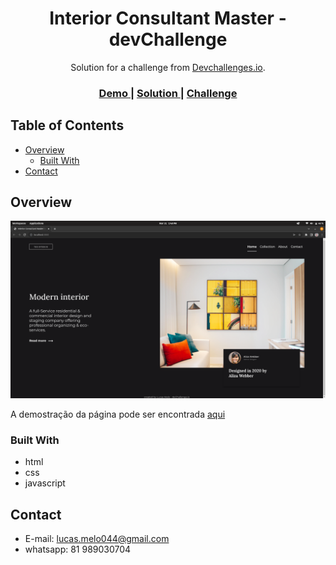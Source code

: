 <h1 align="center">Interior Consultant Master - devChallenge</h1>

<div align="center">
   Solution for a challenge from  <a href="http://devchallenges.io" target="_blank">Devchallenges.io</a>.
</div>

<div align="center">
  <h3>
    <a href="https://lucasmelosilva.github.io/interior-consultant-master/">
      Demo
    </a>
    <span> | </span>
    <a href="https://github.com/lucasmelosilva/interior-consultant-master">
      Solution
    </a>
    <span> | </span>
    <a href="https://devchallenges.io/challenges/Jymh2b2FyebRTUljkNcb">
      Challenge
    </a>
  </h3>
</div>

<!-- TABLE OF CONTENTS -->

## Table of Contents

- [Overview](#overview)
  - [Built With](#built-with)
- [Contact](#contact)

<!-- OVERVIEW -->

## Overview

![screenshot](./overview.png)

A demostração da página pode ser encontrada [aqui](https://lucasmelosilva.github.io/interior-consultant-master/)

### Built With

<!-- This section should list any major frameworks that you built your project using. Here are a few examples.-->

- html
- css 
- javascript
## Contact

- E-mail: lucas.melo044@gmail.com
- whatsapp: 81 989030704
